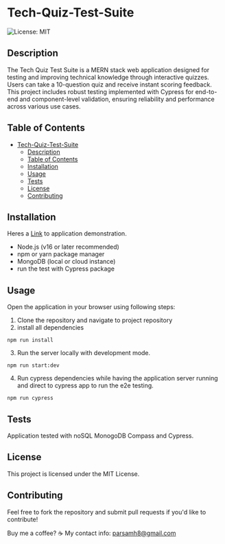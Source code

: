# Tech-Quiz-Test-Suite

  ![License: MIT](https://img.shields.io/badge/License-MIT-violet.svg)
  

## Description

The Tech Quiz Test Suite is a MERN stack web application designed for testing and improving technical knowledge through interactive quizzes. Users can take a 10-question quiz and receive instant scoring feedback. This project includes robust testing implemented with Cypress for end-to-end and component-level validation, ensuring reliability and performance across various use cases.


## Table of Contents

- [Tech-Quiz-Test-Suite](#tech-quiz-test-suite)
  - [Description](#description)
  - [Table of Contents](#table-of-contents)
  - [Installation](#installation)
  - [Usage](#usage)
  - [Tests](#tests)
  - [License](#license)
  - [Contributing](#contributing)


## Installation

Heres a [Link](https://drive.google.com/file/d/1JFyx8SiZYH4_h3Y2zlWLpD5L5URNYtdQ/view) to application demonstration.

 - Node.js (v16 or later recommended)
 - npm or yarn package manager
 - MongoDB (local or cloud instance)
 - run the test with Cypress package


## Usage

  Open the application in your browser using following steps:
  1. Clone the repository and navigate to project repository
  2. install all dependencies
```
npm run install
```
  3. Run the server locally with development mode.
```
npm run start:dev
```
  4. Run cypress dependencies while having the application server running and direct to cypress app to run the e2e testing.
```
npm run cypress
```


## Tests

Application tested with noSQL MonogoDB Compass and Cypress.


## License

This project is licensed under the MIT License.


## Contributing

Feel free to fork the repository and submit pull requests if you'd like to contribute!

Buy me a coffee? ☕
My contact info: parsamh8@gmail.com
